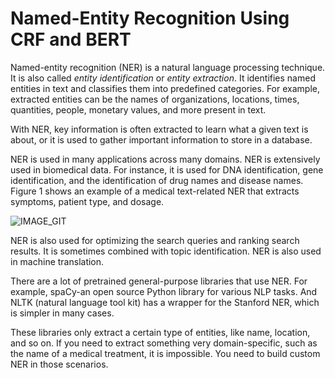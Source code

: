 # Named-Entity Recognition Using CRF and BERT

Named-entity recognition (NER) is a natural language processing technique. It is also called *entity identification* or *entity extraction*. It identifies named entities in text and classifies them into predefined categories. For example, extracted entities can be the names of organizations, locations, times, quantities, people, monetary values, and more present in text.

With NER, key information is often extracted to learn what a given text is about, or it is used to gather important information to store in a database.

NER is used in many applications across many domains. NER is extensively used in biomedical data. For instance, it is used for DNA identification, gene identification, and the identification of drug names and disease names. Figure 1 shows an example of a medical text-related NER that extracts symptoms, patient type, and dosage.

![IMAGE_GIT](https://github.com/sohansai/named-entity-recognition/assets/76840110/ff42aac1-ec61-4f95-8381-e98eaaef452e)

NER is also used for optimizing the search queries and ranking search results. It is sometimes combined with topic identification. NER is also used in machine translation.

There are a lot of pretrained general-purpose libraries that use NER. For example, spaCy-an open source Python library for various NLP tasks. And NLTK (natural language tool kit) has a wrapper for the Stanford NER, which is simpler in many cases.

These libraries only extract a certain type of entities, like name, location, and so on. If you need to extract something very domain-specific, such as the name of a medical treatment, it is impossible. You need to build custom NER in those scenarios.
